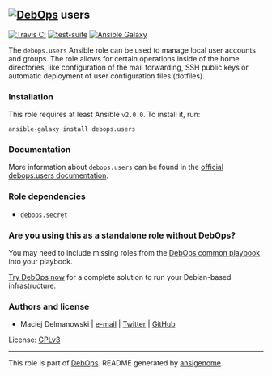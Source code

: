 ## [![DebOps](https://debops.org/images/debops-small.png)](https://debops.org) users

<!-- This file was generated by Ansigenome. Do not edit this file directly but
     instead have a look at the files in the ./meta/ directory. -->

[![Travis CI](https://img.shields.io/travis/debops/ansible-users.svg?style=flat)](https://travis-ci.org/debops/ansible-users)
[![test-suite](https://img.shields.io/badge/test--suite-ansible--users-blue.svg?style=flat)](https://github.com/debops/test-suite/tree/master/ansible-users/)
[![Ansible Galaxy](https://img.shields.io/badge/galaxy-debops.users-660198.svg?style=flat)](https://galaxy.ansible.com/debops/users)


The `debops.users` Ansible role can be used to manage local user accounts and
groups. The role allows for certain operations inside of the home directories,
like configuration of the mail forwarding, SSH public keys or automatic
deployment of user configuration files (dotfiles).

### Installation

This role requires at least Ansible `v2.0.0`. To install it, run:

```Shell
ansible-galaxy install debops.users
```

### Documentation

More information about `debops.users` can be found in the
[official debops.users documentation](https://docs.debops.org/en/latest/ansible/roles/ansible-users/docs/).


### Role dependencies

- `debops.secret`

### Are you using this as a standalone role without DebOps?

You may need to include missing roles from the [DebOps common
playbook](https://github.com/debops/debops-playbooks/blob/master/playbooks/common.yml)
into your playbook.

[Try DebOps now](https://debops.org/) for a complete solution to run your Debian-based infrastructure.





### Authors and license

- Maciej Delmanowski | [e-mail](mailto:drybjed@gmail.com) | [Twitter](https://twitter.com/drybjed) | [GitHub](https://github.com/drybjed)

License: [GPLv3](https://tldrlegal.com/license/gnu-general-public-license-v3-%28gpl-3%29)

***

This role is part of [DebOps](https://debops.org/). README generated by [ansigenome](https://github.com/nickjj/ansigenome/).
